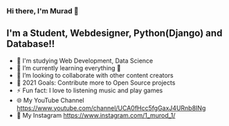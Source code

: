 ### Hi there, I'm Murad 👋

## I'm a Student, Webdesigner, Python(Django) and Database!!

- 🔭 I'm studying Web Development, Data Science
- 🌱 I’m currently learning everything 🤣
- 👯 I’m looking to collaborate with other content creators
- 🥅 2021 Goals: Contribute more to Open Source projects
- ⚡ Fun fact: I love to listening music and play games
- 🌐 My YouTube Channel https://www.youtube.com/channel/UCA0fHcc5fgGaxJ4URnb8INg
- 💬 My Instagram https://www.instagram.com/1_murod_1/
